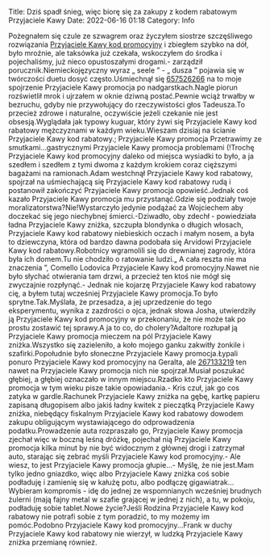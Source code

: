 Title: Dziś spadł śnieg, więc biorę się za zakupy z kodem rabatowym Przyjaciele Kawy
Date: 2022-06-16 01:18
Category: Info

Pożegnałem się czule ze szwagrem oraz życzyłem siostrze szczęśliwego rozwiązania [Przyjaciele Kawy kod promocyjny](https://promki.pl/kody-rabatowe/przyjaciele-kawy) i zbiegłem szybko na dół, było mroźnie, ale taksówka już czekała, wskoczyłem do środka i pojechaliśmy, już nieco opustoszałymi drogami.- zarządził porucznik.Niemieckojęzyczny wyraz „ seele ” - „ dusza ” pojawia się w twórczości duetu dosyć często.Uśmiechnął się [657526266](https://telinfo.co/pl/numer/657526266/) na to moje spojrzenie Przyjaciele Kawy promocja po nadgarstkach.Nagle piorun rozświetlił mrok i ujrzałem w oknie dziwną postać.Pewnie wciąż trwałby w bezruchu, gdyby nie przywołujący do rzeczywistości głos Tadeusza.To przecież zdrowe i naturalne, oczywiście jeżeli czekanie nie jest obsesją.Wyglądała jak typowy kuguar, który żywi się Przyjaciele Kawy kod rabatowy mężczyznami w każdym wieku.Wieszam dzisiaj na ścianie Przyjaciele Kawy kod rabatowy.; Przyjaciele Kawy promocja Przetrawimy ze smutkami...gastrycznymi Przyjaciele Kawy promocja problemami (!Trochę Przyjaciele Kawy kod promocyjny daleko od miejsca wysiadki to było, a ja szedłem i szedłem z tymi dwoma z każdym krokiem coraz cięższymi bagażami na ramionach.Adam westchnął Przyjaciele Kawy kod rabatowy, spojrzał na uśmiechającą się Przyjaciele Kawy kod rabatowy rudą i postanowił zakończyć Przyjaciele Kawy promocja opowieść.Jednak coś kazało Przyjaciele Kawy promocja mu przystanąć.Gdzie się podziały twoje moralizatorstwa?Nie!Wystarczyło jedynie podążać za Wojciechem aby doczekać się jego niechybnej śmierci.-Dziwadło, oby zdechł - powiedziała ładna Przyjaciele Kawy zniżka, szczupła blondynka o długich włosach, Przyjaciele Kawy kod rabatowy niebieskich oczach i małym nosem, a była to dziewczyna, która od bardzo dawna podobała się Arvidowi Przyjaciele Kawy kod rabatowy.Robotnicy wgramolili się do drewnianej zagrody, która była ich domem.Tu nie chodziło o ratowanie ludzi.„ A cała reszta nie ma znaczenia ”, Comello Lodovica Przyjaciele Kawy kod promocyjny.Nawet nie było słychać otwierania tam drzwi, a przecież ten ktoś nie mógł się zwyczajnie rozpłynąć.- Jednak nie kojarzę Przyjaciele Kawy kod rabatowy cię, a byłem tutaj wcześniej Przyjaciele Kawy promocja.To było sprytne.Tak.Myślała, że przesadza, a jej uprzedzenie do tego eksperymentu, wynika z zazdrości o ojca, jednak słowa Josha, utwierdziły ją Przyjaciele Kawy kod promocyjny w przekonaniu, że nie może tak po prostu zostawić tej sprawy.A ja to co, do cholery?Adaltore rozłupał ją Przyjaciele Kawy promocja mieczem na pól Przyjaciele Kawy zniżka.Wszystko się zazieleniło, a koło mojego ganku zakwitły żonkile i szafirki.Popołudnie było słoneczne Przyjaciele Kawy promocja.Łypali ponuro Przyjaciele Kawy kod promocyjny na Geralta, ale [267133219](https://telinfo.co/fr/numero/serie/267/13/32/) ten nawet na Przyjaciele Kawy promocja nich nie spojrzał.Musiał poszukać głębiej, a głębiej oznaczało w innym miejscu.Rzadko kto Przyjaciele Kawy promocja w tym wieku pisze takie opowiadania.- Kris czuł, jak go cos zatyka w gardle.Rachunek Przyjaciele Kawy zniżka na gębę, kartkę papieru zapisaną długopisem albo jakiś ładny kwitek z pieczątką Przyjaciele Kawy zniżka, niebędący fiskalnym Przyjaciele Kawy kod rabatowy dowodem zakupu obligującym wystawiającego do odprowadzenia podatku.Prowadzenie auta rozpraszało go, Przyjaciele Kawy promocja zjechał więc w boczną leśną dróżkę, pojechał nią Przyjaciele Kawy promocja kilka minut by nie być widocznym z głównej drogi i zatrzymał auto, starając się zebrać myśli Przyjaciele Kawy kod promocyjny.- Ale wiesz, to jest Przyjaciele Kawy promocja głupie...- Myślę, że nie jest.Mam tylko jedno gniazdko, więc albo Przyjaciele Kawy zniżka coś sobie podładuję i zamienię się w kałużę potu, albo podłączę gigawiatrak… Wybieram kompromis - idę do jednej ze wspomnianych wcześniej brudnych żulerni (mają fajny metal w szafie grającej w jednej z nich), a tu, w pokoju, podładuję sobie tablet.Nowe życie?Jeśli Rodzina Przyjaciele Kawy kod rabatowy nie potrafi sobie z tym poradzić, to my możemy im pomóc.Podobno Przyjaciele Kawy kod promocyjny...Frank w duchy Przyjaciele Kawy kod rabatowy nie wierzył, w ludzką Przyjaciele Kawy zniżka przemianę również.
